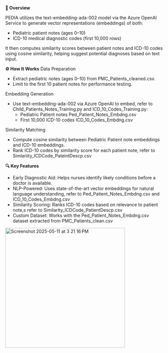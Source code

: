 **🧠 Overview**

PEDIA utilizes the text-embedding-ada-002 model via the Azure OpenAI Service to generate vector representations (embeddings) of both:
  - Pediatric patient notes (ages 0–10)
  - ICD-10 medical diagnostic codes (first 10,000 rows)

It then computes similarity scores between patient notes and ICD-10 codes using cosine similarity, helping suggest potential diagnoses based on text input.

**⚙️ How It Works**
Data Preparation
  - Extract pediatric notes (ages 0–10) from PMC_Patients_cleaned.csv.
  - Limit to the first 10 patient notes for performance testing.

Embedding Generation
  - Use text-embedding-ada-002 via Azure OpenAI to embed, refer to Child_Patients_Notes_Training.py and ICD_10_Codes_Training.py:
    - Pediatric Patient notes Ped_Patient_Notes_Embdng.csv 
    - First 10,000 ICD-10 codes ICD_10_Codes_Embdng.csv

Similarity Matching
  - Compute cosine similarity between Pediatric Patient note embeddings and ICD-10 embeddings.
  - Rank ICD-10 codes by similarity score for each patient note, refer to Simlariity_ICDCode_PateintDescp.csv

**🔍 Key Features**
- Early Diagnostic Aid: Helps nurses identify likely conditions before a doctor is available.
- NLP-Powered: Uses state-of-the-art vector embeddings for natural language understanding, refer to Ped_Patient_Notes_Embdng.csv and ICD_10_Codes_Embdng.csv
- Similarity Scoring: Ranks ICD-10 codes based on relevance to patient note,s refer to Similarity_ICDCode_PatientDescp.csv
- Custom Dataset: Works with the Ped_Patient_Notes_Embdng.csv dataset extracted from PMC_Patients_clean.csv
  
<img width="377" alt="Screenshot 2025-05-11 at 3 21 16 PM" src="https://github.com/user-attachments/assets/56e423ad-4466-4fca-ae5c-97221cf6fcb1" />
